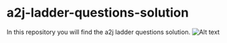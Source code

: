 # a2j-ladder-questions-solution
In this repository you will find the a2j ladder questions solution.
![Alt text](url "https://th.bing.com/th/id/OIP.cKnpsXsfLURGNEZghrpvCQHaDT?pid=ImgDet&rs=1")
